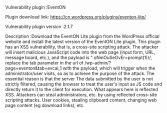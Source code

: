 Vulnerability plugin :EventON

Plugin download link: https://cn.wordpress.org/plugins/eventon-lite/

Vulnerability plugin version :2.1.7

Description :Download the EventON Lite plugin from the WordPress official website and install the latest version of the EventON Lite plugin. This plugin has an XSS vulnerability, that is, a cross-site scripting attack. The attacker will insert malicious JavaScript code into the web page (input form, URL, message board, etc.), and the payload is " oNmOuSeOvEr=prompt(1)//, replace the tab parameter in the url of /wp-admin/?page=eventon&tab=evcal_1 with the payload, which will trigger when the administrator/user visits, so as to achieve the purpose of the attack. The essential reason is that the server The data submitted by the user is not strictly filtered, causing the browser to treat the user's input as JS code and directly return it to the client for execution. What appears here is reflected XSS. Attackers can steal administrators, etc. by using reflected cross-site scripting attacks. User cookies, stealing clipboard content, changing web page content (eg download links), etc.
